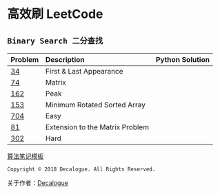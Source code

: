 # 高效刷 LeetCode
## `Binary Search 二分查找`

Problem | Description | Python Solution
:------- | :----- | :-----:
[34](https://leetcode.com/problems/find-first-and-last-position-of-element-in-sorted-array/description/) | First & Last Appearance |  
[74](https://leetcode.com/problems/search-a-2d-matrix/) | Matrix |
[162](https://leetcode.com/problems/find-peak-element/) | Peak |
[153](https://leetcode.com/problems/find-minimum-in-rotated-sorted-array/) | Minimum Rotated Sorted Array |
[704](https://leetcode.com/problems/binary-search/) | Easy |
[81](https://leetcode.com/problems/search-in-rotated-sorted-array-ii/) |  Extension to the Matrix Problem | 
[302](https://www.lintcode.com/problem/smallest-rectangle-enclosing-black-pixels/description) | Hard |


[算法笔记模板](https://github.com/Decalogue/AlgorithmMap/blob/master/leetcode/template.md)


`Copyright © 2018 Decalogue. All Rights Reserved.`

关于作者：[Decalogue](https://www.decalogue.cn)
